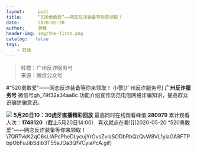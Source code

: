 ```yaml
---
layout:     post
title:      “520勇敢爱”——网恋反诈装备等你来领取！
date:       2020-05-20
author:     转载
header-img: img/the-first.png
catalog:   false
tags:
    - 其他
---
```


<blockquote><p>转载：广州反诈服务号<br>
来源：微信公众号</p></blockquote>

#“520勇敢爱”——网恋反诈装备等你来领取！
小警[广州反诈服务号]
**广州反诈服务号**
微信号gh_79f32a34aa8c
功能介绍宣传防范电信网络诈骗知识，提高群众识骗防骗意识。

![]({{site.baseurl}}/postimg/U80CvqU0rQqG0S0XG3fcRK4qGEDtzbMGtibtPhe57g57mFz7wBakhrRGhz7GZVics8N5C7CqsbPv0Q0fsicpibIlrg.gif)
**5月20日10：30虎牙直播精彩回放**
最高同时在线观看峰值:**280979**
累计观看人次：**1748120**（截止5月20日14:00）
喜欢就点在看![](2020-05-20
“520勇敢爱”——网恋反诈装备等你来领取！\\7QRTvkK2qC6sLlAPcPheDLycujYrOvsZviaSODbRbQzQvW8VL1yiaGA8FTPbpObFuJibSdib3T55sJOa3QfVCyiaPcA.gif)
